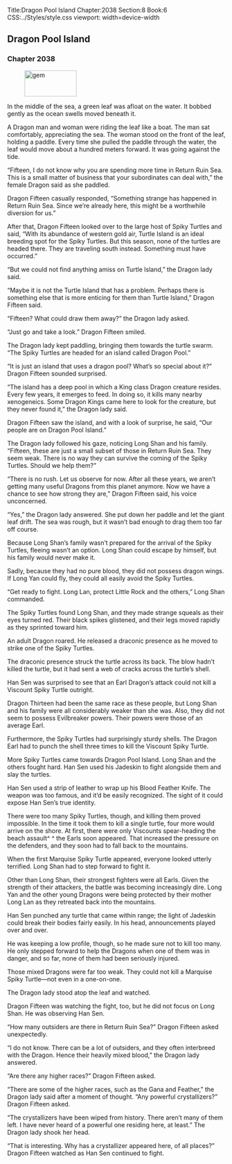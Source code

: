 Title:Dragon Pool Island 
Chapter:2038 
Section:8 
Book:6 
CSS:../Styles/style.css 
viewport: width=device-width
  
## Dragon Pool Island
### Chapter 2038 
<figure>
	<img src="../Images/gem.gif" alt="gem" id="gem" width="120" height="60" />
</figure>
  

  
  In the middle of the sea, a green leaf was afloat on the water. It bobbed gently as the ocean swells moved beneath it.

A Dragon man and woman were riding the leaf like a boat. The man sat comfortably, appreciating the sea. The woman stood on the front of the leaf, holding a paddle. Every time she pulled the paddle through the water, the leaf would move about a hundred meters forward. It was going against the tide.

“Fifteen, I do not know why you are spending more time in Return Ruin Sea. This is a small matter of business that your subordinates can deal with,” the female Dragon said as she paddled.

Dragon Fifteen casually responded, “Something strange has happened in Return Ruin Sea. Since we’re already here, this might be a worthwhile diversion for us.”

After that, Dragon Fifteen looked over to the large host of Spiky Turtles and said, “With its abundance of western gold air, Turtle Island is an ideal breeding spot for the Spiky Turtles. But this season, none of the turtles are headed there. They are traveling south instead. Something must have occurred.”

“But we could not find anything amiss on Turtle Island,” the Dragon lady said.

“Maybe it is not the Turtle Island that has a problem. Perhaps there is something else that is more enticing for them than Turtle Island,” Dragon Fifteen said.

“Fifteen? What could draw them away?” the Dragon lady asked.

“Just go and take a look.” Dragon Fifteen smiled.

The Dragon lady kept paddling, bringing them towards the turtle swarm. “The Spiky Turtles are headed for an island called Dragon Pool.”

“It is just an island that uses a dragon pool? What’s so special about it?” Dragon Fifteen sounded surprised.

“The island has a deep pool in which a King class Dragon creature resides. Every few years, it emerges to feed. In doing so, it kills many nearby xenogeneics. Some Dragon Kings came here to look for the creature, but they never found it,” the Dragon lady said.

Dragon Fifteen saw the island, and with a look of surprise, he said, “Our people are on Dragon Pool Island.”

The Dragon lady followed his gaze, noticing Long Shan and his family. “Fifteen, these are just a small subset of those in Return Ruin Sea. They seem weak. There is no way they can survive the coming of the Spiky Turtles. Should we help them?”

“There is no rush. Let us observe for now. After all these years, we aren’t getting many useful Dragons from this planet anymore. Now we have a chance to see how strong they are,” Dragon Fifteen said, his voice unconcerned.

“Yes,” the Dragon lady answered. She put down her paddle and let the giant leaf drift. The sea was rough, but it wasn’t bad enough to drag them too far off course.

Because Long Shan’s family wasn’t prepared for the arrival of the Spiky Turtles, fleeing wasn’t an option. Long Shan could escape by himself, but his family would never make it.

Sadly, because they had no pure blood, they did not possess dragon wings. If Long Yan could fly, they could all easily avoid the Spiky Turtles.

“Get ready to fight. Long Lan, protect Little Rock and the others,” Long Shan commanded.

The Spiky Turtles found Long Shan, and they made strange squeals as their eyes turned red. Their black spikes glistened, and their legs moved rapidly as they sprinted toward him.

An adult Dragon roared. He released a draconic presence as he moved to strike one of the Spiky Turtles.

The draconic presence struck the turtle across its back. The blow hadn’t killed the turtle, but it had sent a web of cracks across the turtle’s shell.

Han Sen was surprised to see that an Earl Dragon’s attack could not kill a Viscount Spiky Turtle outright.

Dragon Thirteen had been the same race as these people, but Long Shan and his family were all considerably weaker than she was. Also, they did not seem to possess Evilbreaker powers. Their powers were those of an average Earl.

Furthermore, the Spiky Turtles had surprisingly sturdy shells. The Dragon Earl had to punch the shell three times to kill the Viscount Spiky Turtle.

More Spiky Turtles came towards Dragon Pool Island. Long Shan and the others fought hard. Han Sen used his Jadeskin to fight alongside them and slay the turtles.

Han Sen used a strip of leather to wrap up his Blood Feather Knife. The weapon was too famous, and it’d be easily recognized. The sight of it could expose Han Sen’s true identity.

There were too many Spiky Turtles, though, and killing them proved impossible. In the time it took them to kill a single turtle, four more would arrive on the shore. At first, there were only Viscounts spear-heading the beach assault^ ^ the Earls soon appeared. That increased the pressure on the defenders, and they soon had to fall back to the mountains.

When the first Marquise Spiky Turtle appeared, everyone looked utterly terrified. Long Shan had to step forward to fight it.

Other than Long Shan, their strongest fighters were all Earls. Given the strength of their attackers, the battle was becoming increasingly dire. Long Yan and the other young Dragons were being protected by their mother Long Lan as they retreated back into the mountains.

Han Sen punched any turtle that came within range; the light of Jadeskin could break their bodies fairly easily. In his head, announcements played over and over.

He was keeping a low profile, though, so he made sure not to kill too many. He only stepped forward to help the Dragons when one of them was in danger, and so far, none of them had been seriously injured.

Those mixed Dragons were far too weak. They could not kill a Marquise Spiky Turtle—not even in a one-on-one.

The Dragon lady stood atop the leaf and watched.

Dragon Fifteen was watching the fight, too, but he did not focus on Long Shan. He was observing Han Sen.

“How many outsiders are there in Return Ruin Sea?” Dragon Fifteen asked unexpectedly.

“I do not know. There can be a lot of outsiders, and they often interbreed with the Dragon. Hence their heavily mixed blood,” the Dragon lady answered.

“Are there any higher races?” Dragon Fifteen asked.

“There are some of the higher races, such as the Gana and Feather,” the Dragon lady said after a moment of thought. “Any powerful crystallizers?” Dragon Fifteen asked.

“The crystallizers have been wiped from history. There aren’t many of them left. I have never heard of a powerful one residing here, at least.” The Dragon lady shook her head.

“That is interesting. Why has a crystallizer appeared here, of all places?” Dragon Fifteen watched as Han Sen continued to fight.
